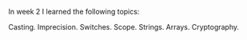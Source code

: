 In week 2 I learned the following topics:

Casting. Imprecision. Switches. Scope. Strings. Arrays. Cryptography.
